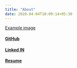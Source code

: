 ```yaml
---
title: "About"
date: 2020-04-04T10:09:14+05:30
---
```


[Example image](/resume.pdf)

#### [GitHub](https://github.com/PuneethaPai)
#### [Linked IN](https://www.linkedin.com/in/puneeth-pai-b3b299a1/)
#### [Resume](/resume.pdf)